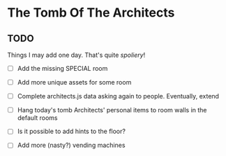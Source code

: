 # The Tomb Of The Architects

## TODO

Things I may add one day. That's quite _spoliery_!

- [ ] Add the missing SPECIAL room
- [ ] Add more unique assets for some room
- [ ] Complete architects.js data asking again to people. Eventually, extend
- [ ] Hang today's tomb Architects' personal items to room walls in the default rooms
- [ ] Is it possible to add hints to the floor?
- [ ] Add more (nasty?) vending machines

